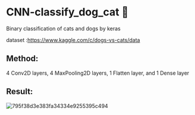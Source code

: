 # CNN-classify_dog_cat 🐰
Binary classification of cats and dogs by keras

dataset :https://www.kaggle.com/c/dogs-vs-cats/data

## Method:
4 Conv2D layers, 4 MaxPooling2D layers, 1 Flatten layer, and 1 Dense layer

## Result:
![795f38d3e383fa34334e9255395c494](https://user-images.githubusercontent.com/67517025/229386921-b618f33c-b56d-45dc-b18c-cae1621ca712.png)
